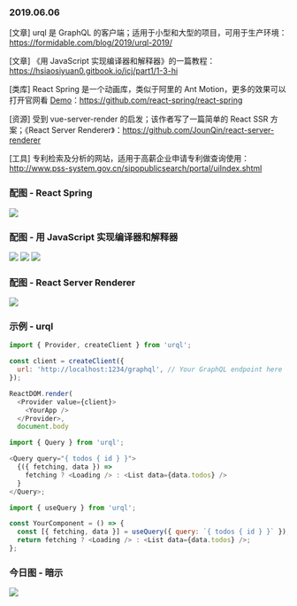 ### 2019.06.06

[文章] urql 是 GraphQL 的客户端；适用于小型和大型的项目，可用于生产环境：<https://formidable.com/blog/2019/urql-2019/>

[文章] 《用 JavaScript 实现编译器和解释器》的一篇教程：<https://hsiaosiyuan0.gitbook.io/icj/part1/1-3-hi>

[类库] React Spring 是一个动画库，类似于阿里的 Ant Motion，更多的效果可以打开官网看 [Demo](https://www.react-spring.io/docs/hooks/basics)：<https://github.com/react-spring/react-spring>

[资源] 受到 vue-server-render 的启发；该作者写了一篇简单的 React SSR 方案；《React Server Renderer》：<https://github.com/JounQin/react-server-renderer>

[工具] 专利检索及分析的网站，适用于高薪企业申请专利做查询使用：<http://www.pss-system.gov.cn/sipopublicsearch/portal/uiIndex.shtml>

### 配图 - React Spring
![](https://camo.githubusercontent.com/cd094e46e3b00eb051df17f961b964ea72872096/68747470733a2f2f692e696d6775722e636f6d2f374343483531722e676966)

### 配图 - 用 JavaScript 实现编译器和解释器
![](https://blobscdn.gitbook.com/v0/b/gitbook-28427.appspot.com/o/assets%2F-LgNGo_6-v1Ccmg6RDxd%2F-LgNJ_QQQAfNB_oXIpym%2F-LgNJa7_kEthRNxpQUtI%2Fprog.png?generation=1559481184139493&alt=media)
![](https://blobscdn.gitbook.com/v0/b/gitbook-28427.appspot.com/o/assets%2F-LgNGo_6-v1Ccmg6RDxd%2F-LgNJ_QQQAfNB_oXIpym%2F-LgNJa7b9gomcqVMZbgr%2Fsay_hi.png?generation=1559481183462562&alt=media)
![](https://blobscdn.gitbook.com/v0/b/gitbook-28427.appspot.com/o/assets%2F-LgNGo_6-v1Ccmg6RDxd%2F-LgNJ_QQQAfNB_oXIpym%2F-LgNJa7dKZ80rHY0MjtV%2FSTRING.png?generation=1559481183580185&alt=media)

### 配图 - React Server Renderer
![](https://cloud.githubusercontent.com/assets/499550/17607895/786a415a-5fee-11e6-9c11-45a2cfdf085c.png)

### 示例 - urql
```js
import { Provider, createClient } from 'urql';

const client = createClient({
  url: 'http://localhost:1234/graphql', // Your GraphQL endpoint here
});

ReactDOM.render(
  <Provider value={client}>
    <YourApp />
  </Provider>,
  document.body
```

```js
import { Query } from 'urql';

<Query query="{ todos { id } }">
  {({ fetching, data }) =>
    fetching ? <Loading /> : <List data={data.todos} />
  }
</Query>;
```

```js
import { useQuery } from 'urql';

const YourComponent = () => {
  const [{ fetching, data }] = useQuery({ query: `{ todos { id } }` });
  return fetching ? <Loading /> : <List data={data.todos} />;
};
```

### 今日图 - 暗示
![](https://user-gold-cdn.xitu.io/2019/5/31/16b0cccd1be34642?imageView2/2/w/800/q/100)
